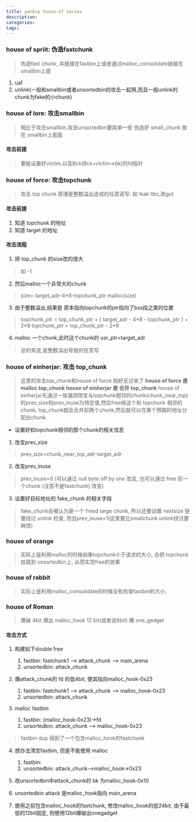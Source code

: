 ```yaml
---
title: pwnExp house-of series 
description: 
categories:
tags: 
---
```


### house of spriit: 伪造fastchunk
> 伪造fast chunk, 并链接在fastbin上或者通过malloc_consolidate链接在smallbin上面

1. uaf
2. unlink(一般和smallbin或者unsortedbin的攻击一起用,而且一般unlink的chunk为fake的小chunk)


### house of lore: 攻击smallbin
> 相比于攻击smallbin,攻击unsortedbin要简单一些
> 伪造好 small_chunk 放在 smallbin上面面

#### 攻击前提
> 要能设置好victim,以及Bck(Bck=victim->bk)的fd指针



### house of force: 攻击topchunk
> 攻击 top chunk
> 原理是整数溢出造成的任意读写: 如 leak libc,改got 

#### 攻击前提
1. 知道 topchunk 的地址
2. 知道 target 的地址

#### 攻击流程
1. 把 top_chunk 的size改的很大
> 如 -1

2. 然后malloc一个非常大的chunk
> size= target_adr-4\*8-topchunk_ptr
> malloc(size)

3. 由于整数溢出,结果是 原本指向topchunk的ptr指向了bss段之类的位置
> topchunk_ptr = top_chunk_ptr + { target_adr - 4\*8 - topchunk_ptr } + 2\*8
> topchunk_ptr = top_chunk_ptr - 2\*8

4. malloc 一个chunk,此时这个chunk的 usr_ptr=target_adr

> 总的来说,是整数溢出导致的任意写


### house of einherjar: 攻击 top_chunk
> 这里的攻击top_chunk和house of force 刚好反过来了
> **house of force 是 malloc top_chunk**
> **house of einherjar 是 合并 top_chunk**
> house of einherjar先通过一些漏洞改变与topchunk相邻的chunk(chunk_near_top)的prev_size和prev_inuse为特定值,然后free掉这个和 topchunk 相邻的 chunk, top_chunk就会合并前两个chunk,然后就可以在某个预期的地址分配出chunk.

+ 设置好和topchunk相邻的那个chunk的相关信息
1. 改变prev_size
> prev_size=chunk_near_top_adr-target_adr

2. 改变prev_inuse
> prev_inuse=0 (可以通过 null byte off by one 改变, 也可以通过 free 前一个chunk (注意不是fastchunk) 改变)

3. 设置好目标地址的 fake_chunk 的相关字段
> fake_chunk会被认为是一个 freed large chunk, 所以还要设置 nextsize 链
> 要绕过 unlink 检查, 而且prev_inuse=1(这里要比smallchunk unlink绕过要麻烦)

### house of orange
> 实际上是利用malloc的时候如果topchunk小于请求的大小, 会把 topchunk 挂载到 unsortedbin上, 从而实现free的效果


### house of rabbit
> 实际上是利用malloc_consolidate的时候没有检查fastbin的大小.

### house of Roman
> 爆破
> 4bit 爆出 malloc_hook 
> 12 bit(或者说8bit) 爆 one_gadget

#### 攻击方式
1. 构建如下double free
	1. fastbin: fastchunk1 --> attack_chunk --> main_arena
	2. unsortedbin: attack_chunk 

2. 爆attack_chunk的 fd 的低4bit, 使其指向malloc_hook-0x23
	1. fastbin: fastchunk1 --> attack_chunk --> malloc_hook-0x23
	2. unsortedbin: attack_chunk 

3. malloc fastbin
	1. fastbin: (malloc_hook-0x23)->fd
	2. unsortedbin: attack_chunk --> malloc_hook-0x23
> fastbin dup 得到了一个包含malloc_hook的fastchunk

4. 想办法清空fastbin, 但是不能使用 malloc
	1. fastbin:
	2. unsortedbin: attack_chunk-->malloc_hook->0x23

5. 改unsortedbin中attack_chunk的 bk 为malloc_hook-0x10

6. unsortedbin attack 是malloc_hook指向 main_arena

7. 使用之前包含malloc_hook的fastchunk, 修改malloc_hook的低24bit, 由于最低的12bit固定, 则使用12bit爆破出onegadget